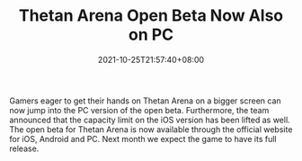﻿---
title: "Thetan Arena Open Beta Now Also on PC"
date: 2021-10-25T21:57:40+08:00
lastmod: 2021-10-25T16:45:40+08:00
draft: false
authors: ["Patience"]
description: "Gamers eager to get their hands on Thetan Arena on a bigger screen can now jump into the PC version of the open beta. Furthermore, the team announced that the capacity limit on the iOS version has been lifted as well. The open beta for Thetan Arena is now available through the official website for iOS, Android and PC. Next month we expect the game to have its full release."
featuredImage: "thetan-arena-open-beta-now-also-on-pc.png"
tags: ["Virtual World","Play to Earn"]
categories: ["news"]
news: ["Virtual World"]
weight: 
lightgallery: true
pinned: false
recommend: false
recommend1: false
---

Gamers eager to get their hands on Thetan Arena on a bigger screen can now jump into the PC version of the open beta. Furthermore, the team announced that the capacity limit on the iOS version has been lifted as well. The open beta for Thetan Arena is now available through the official website for iOS, Android and PC. Next month we expect the game to have its full release.

<!--more-->


